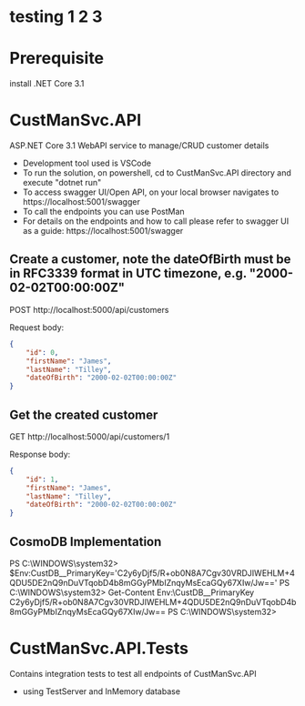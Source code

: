 # testing 1 2 3
# Prerequisite
install .NET Core 3.1

# CustManSvc.API
ASP.NET Core 3.1 WebAPI service to manage/CRUD customer details

- Development tool used is VSCode
- To run the solution, on powershell, cd to CustManSvc.API directory and execute "dotnet run"
- To access swagger UI/Open API, on your local browser navigates to https://localhost:5001/swagger
- To call the endpoints you can use PostMan
- For details on the endpoints and how to call please refer to swagger UI as a guide: https://localhost:5001/swagger

## Create a customer, note the dateOfBirth must be in RFC3339 format in UTC timezone, e.g. "2000-02-02T00:00:00Z"
POST http://localhost:5000/api/customers

Request body:
```json
{
	"id": 0,
	"firstName": "James",
	"lastName": "Tilley",
	"dateOfBirth": "2000-02-02T00:00:00Z"
}
```

## Get the created customer
GET http://localhost:5000/api/customers/1

Response body:
```json
{
    "id": 1,
    "firstName": "James",
    "lastName": "Tilley",
    "dateOfBirth": "2000-02-02T00:00:00Z"
}
```
## CosmoDB Implementation
PS C:\WINDOWS\system32> $Env:CustDB__PrimaryKey='C2y6yDjf5/R+ob0N8A7Cgv30VRDJIWEHLM+4QDU5DE2nQ9nDuVTqobD4b8mGGyPMbIZnqyMsEcaGQy67XIw/Jw=='
PS C:\WINDOWS\system32> Get-Content Env:\CustDB__PrimaryKey
C2y6yDjf5/R+ob0N8A7Cgv30VRDJIWEHLM+4QDU5DE2nQ9nDuVTqobD4b8mGGyPMbIZnqyMsEcaGQy67XIw/Jw==
PS C:\WINDOWS\system32>

# CustManSvc.API.Tests
Contains integration tests to test all endpoints of CustManSvc.API
- using TestServer and InMemory database

